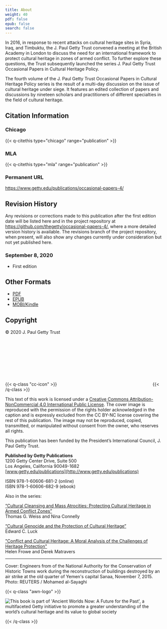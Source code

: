 ```yaml
---
title: About
weight: 40
pdf: false
epub: false
search: false
---
```


In 2016, in response to recent attacks on cultural heritage sites in Syria, Iraq, and Timbuktu, the J.&#160;Paul Getty Trust convened a meeting at the British Academy in London to discuss the need for an international framework to protect cultural heritage in zones of armed conflict. To further explore these questions, the Trust subsequently launched the series J.&#160;Paul Getty Trust Occasional Papers in Cultural Heritage Policy.

The fourth volume of the J. Paul Getty Trust Occasional Papers in Cultural Heritage Policy series is the result of a multi-day discussion on the issue of cultural heritage under siege. It features an edited collection of papers and discussions by nineteen scholars and practitioners of different specialties in the field of cultural heritage.

<div class="backmatter">

## Citation Information

### Chicago

{{< q-citethis type="chicago" range="publication" >}}

### MLA

{{< q-citethis type="mla" range="publication" >}}

### Permanent URL

https://www.getty.edu/publications/occasional-papers-4/

## Revision History

Any revisions or corrections made to this publication after the first edition date will be listed here and in the project repository at https://github.com/thegetty/occasional-papers-4/, where a more detailed version history is available. The revisions branch of the project repository, when present, will also show any changes currently under consideration but not yet published here.

### September 8, 2020

  - First edition

## Other Formats

  - [PDF](/downloads/CunoWeiss_CulturalHeritageUnderSiege.pdf)
  - [EPUB](/downloads/CunoWeiss_CulturalHeritageUnderSiege.epub)
  - [MOBI/Kindle](/downloads/CunoWeiss_CulturalHeritageUnderSiege.mobi)

## Copyright

© 2020 J. Paul Getty Trust

{{< q-class "cc-icon" >}}
<svg class="quire-copyright__icon">
<switch>
  <use xlink:href="#cc"></use>
</switch>
<switch>
  <use xlink:href="#cc-by"></use>
  <foreignObject width="135" height="30">
      <img src="/icons/cc-by.png" alt="CC-BY-NC" />
  </foreignObject>
</switch>
<switch>
  <use xlink:href="#cc-by-nc"></use>
  <foreignObject width="135" height="30">
      <img src="/icons/cc-by-nc.png" alt="CC-BY-NC" />
  </foreignObject>
</switch>
</svg>
{{< /q-class >}}

This text of this work is licensed under a [Creative Commons Attribution-NonCommercial 4.0 International Public License](https://creativecommons.org/licenses/by-nc/4.0/). The cover image is reproduced with the permission of the rights holder acknowledged in the caption and is expressly excluded from the CC BY-NC license covering the rest of this publication. The image may not be reproduced, copied, transmitted, or manipulated without consent from the owner, who reserves all rights.

This publication has been funded by the President’s International Council, J. Paul Getty Trust.

**Published by Getty Publications**<br />
1200 Getty Center Drive, Suite 500<br />
Los Angeles, California 90049-1682<br />
[www.getty.edu/publications](http://www.getty.edu/publications)

ISBN 978-1-60606-681-2 (online)<br />
ISBN 978-1-60606-682-9 (ebook)

Also in the series:

[“Cultural Cleansing and Mass Atrocities: Protecting Cultural Heritage in Armed Conflict Zones”](https://www.getty.edu/publications/pdfs/CulturalCleansing_Weiss_Connelly.pdf) <br />Thomas G. Weiss and Nina Connelly

[“Cultural Genocide and the Protection of Cultural Heritage”](http://www.getty.edu/publications/pdfs/CulturalGenocide_Luck.pdf) <br />Edward C. Luck

["Conflict and Cultural Heritage: A Moral Analysis of the Challenges of Heritage Protection"](https://www.getty.edu/publications/occasional-papers-3/downloads/FroweMatravers_ConflictandCulturalHeritage.pdf) <br />Helen Frowe and Derek Matravers


---

Cover: Engineers from of the National Authority for the Conservation of Historic Towns work during the reconstruction of buildings destroyed by an air strike at the old quarter of Yemen's capital Sanaa, November 7, 2015. Photo: REUTERS / Mohamed al-Sayaghi

{{< q-class "awn-logo" >}}

![This book is part of 'Ancient Worlds Now: A Future for the Past', a multifaceted Getty initiative to promote a greater understanding of the world’s cultural heritage and its value to global society](/img/awn-logo-and-line--2F2B0F.png)

{{< /q-class >}}

</div>

